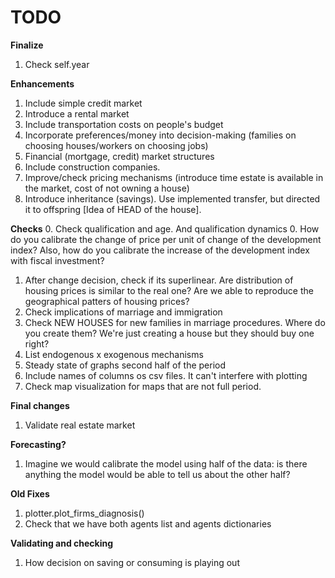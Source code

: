 # TODO

**Finalize**
1. Check self.year

**Enhancements**
1. Include simple credit market
4. Introduce a rental market
5. Include transportation costs on people's budget
6. Incorporate preferences/money into decision-making (families on choosing houses/workers on choosing jobs)
7. Financial (mortgage, credit) market structures
8. Include construction companies. 
9. Improve/check pricing mechanisms (introduce time estate is available in the market, cost of not owning a house)
11. Introduce inheritance (savings). Use implemented transfer, but directed it to offspring [Idea of HEAD of the house].

**Checks**
0. Check qualification and age. And qualification dynamics
0. How do you calibrate the change of price per unit of change of the development index? Also, how do you calibrate the increase of the development index with fiscal investment?
1. After change decision, check if its superlinear. Are distribution of housing prices is similar to the real one? Are we able to reproduce the geographical patters of housing prices? 
2. Check implications of marriage and immigration
3. Check NEW HOUSES for new families in marriage procedures. Where do you create them? We're just creating a house but they should buy one right?
4. List endogenous x exogenous mechanisms
5. Steady state of graphs second half of the period
6. Include names of columns os csv files. It can't interfere with plotting
8. Check map visualization for maps that are not full period.

**Final changes**
1. Validate real estate market

**Forecasting?**
1. Imagine we would calibrate the model using half of the data: is there anything the model would be able to tell us about the other half? 

**Old Fixes**
1. plotter.plot_firms_diagnosis()
2. Check that we have both agents list and agents dictionaries

**Validating and checking**
1. How decision on saving or consuming is playing out
